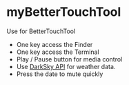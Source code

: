 # myBetterTouchTool

Use for BetterTouchTool
- One key access the Finder
- One key access the Terminal
- Play / Pause button for media control
- Use [DarkSky API](https://darksky.net/dev) for weather data.
- Press the date to mute quickly